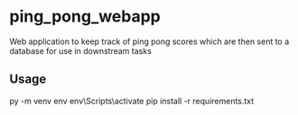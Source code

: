 # ping_pong_webapp
Web application to keep track of ping pong scores which are then sent to a database for use in downstream tasks


## Usage
py -m venv env
env\Scripts\activate
pip install -r requirements.txt